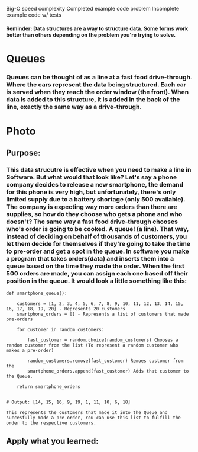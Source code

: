 Big-O speed complexity
Completed example code problem
Incomplete example code w/ tests

#### Reminder: Data structures are a way to structure data. Some forms work better than others depending on the problem you're trying to solve.


# Queues

### Queues can be thought of as a line at a fast food drive-through. Where the cars represent the data being structured. Each car is served when they reach the order window (the front). When data is added to this structure, it is added in the back of the line, exactly the same way as a drive-through.


# Photo

## Purpose:

### This data strucutre is effective when you need to make a line in Software. But what would that look like? Let's say a phone company decides to release a new smartphone, the demand for this phone is very high, but unfortunately, there's only limited supply due to a battery shortage (only 500 available). The company is expecting way more orders than there are supplies, so how do they choose who gets a phone and who doesn't? The same way a fast food drive-through chooses who's order is going to be cooked. A queue! (a line). That way, instead of deciding on behalf of thousands of customers, you let them decide for themselves if they're going to take the time to pre-order and get a spot in the queue. In software you make a program that takes orders(data) and inserts them into a queue based on the time they made the order. When the first 500 orders are made, you can assign each one based off their position in the queue. It would look a little something like this:

```
def smartphone_queue():

    customers = [1, 2, 3, 4, 5, 6, 7, 8, 9, 10, 11, 12, 13, 14, 15, 16, 17, 18, 19, 20] - Represents 20 customers
    smartphone_orders = [] - Represents a list of customers that made pre-orders

    for customer in random_customers:

        fast_customer = random.choice(random_customers) Chooses a random customer from the list (To represent a random customer who makes a pre-order)

        random_customers.remove(fast_customer) Remoes customer from the 
        smartphone_orders.append(fast_customer) Adds that customer to the Queue.

    return smartphone_orders


# Output: [14, 15, 16, 9, 19, 1, 11, 10, 6, 18] 

This represents the customers that made it into the Queue and succesfully made a pre-order, You can use this list to fulfill the order to the respective customers.

```


## Apply what you learned:
